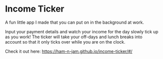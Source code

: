 # Income Ticker

A fun little app I made that you can put on in the background at work.

Input your payment details and watch your income for the day slowly tick up as you work! The ticker will take your off-days and lunch breaks into account so that it only ticks over while you are on the clock.

Check it out here: https://ham-n-jam.github.io/income-ticker/#/
